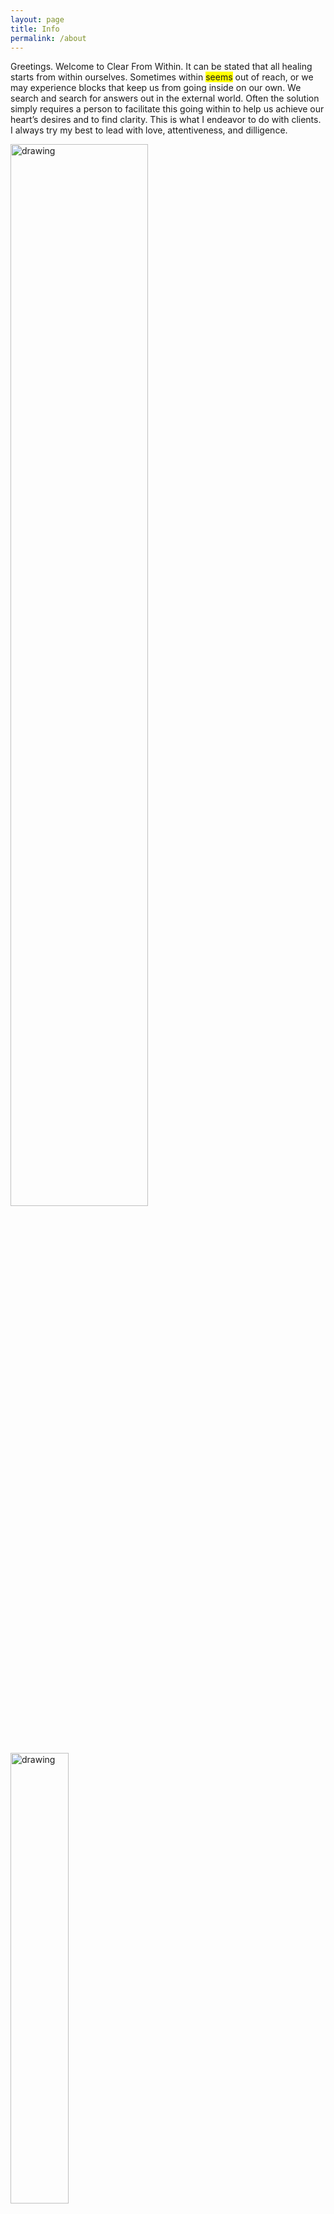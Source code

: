 ```yaml
---
layout: page
title: Info
permalink: /about
---
```

<!-- comments -->

Greetings.  Welcome to Clear From Within. It can be stated that all healing starts from within ourselves.  Sometimes within <span style="background-color: #FFFF00">seems</span> out of reach, or we may experience blocks that keep us from going inside on our own.  We search and search for answers out in the external world.  Often the solution simply requires a person to facilitate this going within to help us achieve our heart’s desires and to find clarity.  This is what I endeavor to do with clients.  I always try my best to lead with love, attentiveness, and dilligence.

<img src="assets/img/CFW_Card_Cindy_Matt.PNG" alt="drawing" height="66%" width="66%"/>
<img src="assets/img/CFW_business_card.png" alt="drawing" height="43%" width="43%"/>
<img src="assets/img/Matt_BeforeAfter.jpg" alt="drawing" height="66%" width="66%"/>
My name is Matt Fairweather.  I offer a variety of services in Wellness/Health.

Services:
* QHHt (practitioner for 15yrs, Level 1 & 2 trained, both in person by the late, great author/teacher/regressionist Dolores Cannon who pioneered the technique).  This ground-breaking technique offers much clearing and Dolores herself said that one QHHt session many times may be all that is needed.  Usually clients will have an amazing healing in their first sesion and also many will have a clearer vision of their life's mission. For those that may wish or require I will also mix in a breathing intro (yoga/rebirthing) as a precursor which tends to settle the mind/body. Psst...one thing however that I've noted in working with hundreds of clients is that it is integral to stay on top of things -- we can get off track very quickly with the litany of external distractions. Dolores and many other wisdom keepers have the same message: "the here and now is all there is" -- the more we are able to put this into practice the healthier in mind/body we are.  To support you in your mission on planet Earth you may want to look into the below items (or whatever keeps you humming along to stay on top of things after your session...jusayin :). I also do integrative approaches remotely if youre not in the LA area applying much of the below modalities.
* VocalYoga (credentialed by Heather Lyle vocalyoga.com)
* Biologicx/Peptides (studying/utilizing peptides and other advanced biologics under the tutelage of doctors highly-specialized in this field. my particular interests lie with weightloss/body-sculpting/healing/wellness/mind. I have been working with clients for 5 years assisting them and working toward their goals. I operate on my own, but within a network of like-minded wellness concierges equally passionate about this field of study & practice.
* Yoga (teacher, groups and individial, as of 2019.  I practice daily myself for 20 years in areas of Ashtanga/Iyengar/Kundalini/Hatha/PowerYoga with highly advanced, serious teachers including Marla Apt, Chad Hamrin & Vinnie Marino)
* Self-enquiry/I/Isness (practicing and working with others for 16 years. Studied heavily the works of Nisargadatta Maharaj, Lester Levensen, Sri Ramana Maharshi, Tony Parsons and Robert Adams.  I also developed Abundance Course App for iOS/Android with Release Technique,LLP).  In 2016, I was teacher trained in Sedona,AZ to be a Releasing Facilitator (derivative of methods pioneered by Lester Levenson to release all emotional blocks) with teachers ordained by Lester Levenson(1909-1994) himself [CFR](https://www.facebook.com/CenterforReleasing/).  To demystify idea with Enquiry it is very simple -- questions are presented to allow for space and solutions to present themselves.
* Meditation (20 years, started with nothingness meditation and gone from there to many different modalities including Tibetan Buddhism as a student of Sherab Khandro(Ani) of Santa Monica KTC, taking refuge in the tradition of the Karmapa, Ogyen Trinley Dorje [www.kagyuoffice.org](https://www.kagyuoffice.org)
* Diet (studying foods and supplements and their benefits for 20 years -- practitioner and facilitator)
* Probiotics (locally grown, specializing in kombucha with various 2nd brewing cycles for taste, spice and health.  I grow wheat grass, kefir, rejuvelac, sprouted legumes, nuts, etc).  I also develop paleo/non-glut/keto diet friendly dishes and deserts yet I like most all foods and don't discriminate :) if it taste good I say pay attention and how does it make you REALY feel.
* Chef.  Professionally at Red Door in Bel Air, private events/dinners, as an apprentice for Chef Thea Dixon in the LA area, and for dinner parties I host at my home.  I also have a history in food servics for Marriotts in Herndon,VA & SLC, UT -- also at The Diplomat @Dulles Int'l Airport, VA. Additionally, I had a brief stint as sous chef at the world famous, 5-star Mélisse in Santa Monica, CA.
* Exercise (low impact HIiT is currently a major area of study for me)
* Stretching (practicing and helping others for 12 years)
* Tutor/Teaching (specializing k-12, behavioral interventionist w/neurodiverse students, teach math, science, and music from singing to guitar/piano/bass both privately and with Hayutin Education & Scoot Education in Los Angeles, CA)
* Software/game development (33 years professionally.  I hold a BS of computer science with a minor in mathematics from The University of Utah).  My software company is [Torrid Games](https://www.torridgames.com)
* Song writing & live performing (for 36 years). links: [Root Chakar](https://www.facebook.com/rootchakar) [Stolen Dan](https://www.instagram.com/stolendan) [Yacht Chocolate](https://www.youtube.com/watch?v=1aFV79Znb88&pp=ygUPeWFjaHQgY2hvY29sYXRl) [Chaly's Bronson](https://www.facebook.com/chalysbronson)

* {I do use a sliding scale with all of my services for those in need.  I also do 1 free QHHt session a month rn.  QHHt: $333 (in person session takes 2-4 hours with location cattered to client needs.  I do offer remote sessions with an integrative approach, however they usually vary in intensity based client's dilligence).  Group QHHt/Regressions/Enquiry/VocalYoga for 200/hr with a dynamic satsang type flow drawing inspiration from Sri Ramana Maharshi, Nisargadatta Maharaj, Dolores, Mooji, Tony Parker, Lester & Robert Adams. VocalYoga (private/group sessions): $100/hour. Meditation/Enquiry is negotiable and highly variable time-wise as every client has different needs.}

Super-Green Protien Kefir Smoothie
<img src="assets/img/MF_Smoothie.jpg" alt="drawing" height="50%" width="50%"/>
[Instagram Full Video (3min)](https://www.instagram.com/p/DKLJKM4BKU3/).

More receipes/events/musings on [Instagram](https://www.instagram.com/clearfromwithin) & [Youtube](https://www.youtube.com/@MattF_CFW)

<img src="assets/img/Cindy.jpg" alt="drawing" height="66%" width="66%"/>
Cynthia Daugherty – Holistic Wellness Coach, Animal Advocate, and Creative Professional

Cynthia Daugherty is a dynamic and deeply compassionate professional with over 25 years of experience across holistic health, animal care, fashion design, and technical sales. With a Bachelor’s degree in Business Management and CPA certification, she brings both analytical precision and heartfelt dedication to everything she does.

Cynthia’s career began in fashion, designing innovative, functional clothing for Versatile Fashions from 1996 to 2008—designs that were later cataloged at Harvard University for their cultural and artistic relevance. At the same time, her lifelong love for animals led her to begin rescuing and rehabilitating cats in 1998, a mission she continues to this day.

Her professional path also includes 22 years in sales for surface mount technology, where she created detailed proposals for 12 product lines used in factory builds. This technical and strategic role sharpened her skills in communication, project coordination, and client relations, complementing her creative and caregiving work.

Cynthia has worked as a veterinary assistant for six years, providing compassionate support for animals and their owners, and as a certified nursing assistant (CNA), caring for cancer patients for four years in clinical and home settings. She has also studied behavioral science and holistic nutrition for both humans and animals, further broadening her scope of care.

In recent years, she has become a peptide wellness and weight loss coach, guiding clients through evidence-based health protocols designed to balance hormones, support fat loss, and promote overall well-being.

Today, Cynthia brings together her wide-ranging expertise to support people and animals through personalized wellness, informed advocacy, and creative problem-solving.
<img src="assets/img/Cindy_BeforeAfter.jpg" alt="drawing" height="66%" width="66%"/>
